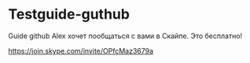# Testguide-guthub
Guide github
Alex хочет пообщаться с вами в Скайпе. Это бесплатно!

https://join.skype.com/invite/OPfcMaz3679a
